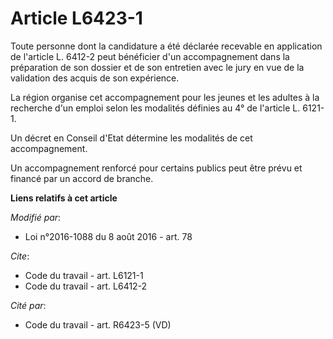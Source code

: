 # Article L6423-1

Toute personne dont la candidature a été déclarée recevable en application de l'article L. 6412-2 peut bénéficier d'un
accompagnement dans la préparation de son dossier et de son entretien avec le jury en vue de la validation des acquis de son
expérience. 

La région organise cet accompagnement pour les jeunes et les adultes à la recherche d'un emploi selon les modalités définies
au 4° de l'article L. 6121-1. 

Un décret en Conseil d'Etat détermine les modalités de cet accompagnement.

Un accompagnement renforcé pour certains publics peut être prévu et financé par un accord de branche.

**Liens relatifs à cet article**

_Modifié par_:

  - Loi n°2016-1088 du 8 août 2016 - art. 78

_Cite_:

  - Code du travail - art. L6121-1
  - Code du travail - art. L6412-2

_Cité par_:

  - Code du travail - art. R6423-5 (VD)
